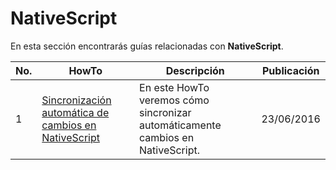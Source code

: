 # NativeScript

En esta sección encontrarás guías relacionadas con **NativeScript**.

No. | HowTo | Descripción | Publicación
------------ | ------------ | ------------ | -------------
1 | [Sincronización automática de cambios en NativeScript](https://github.com/TelerikColombia/HowTo/tree/master/NativeScript/Sincronizado-automatico-de-cambios) | En este HowTo veremos cómo sincronizar automáticamente cambios en NativeScript. | 23/06/2016
